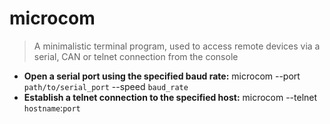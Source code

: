# microcom
> A minimalistic terminal program, used to access remote devices via a serial, CAN or telnet connection from the console
- **Open a serial port using the specified baud rate:**
microcom --port `path/to/serial_port` --speed `baud_rate`
- **Establish a telnet connection to the specified host:**
microcom --telnet `hostname`:`port`
